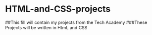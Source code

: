 # HTML-and-CSS-projects
##This fill will contain my projects from the Tech Academy
###These Projects will be written in HtmL and CSS
